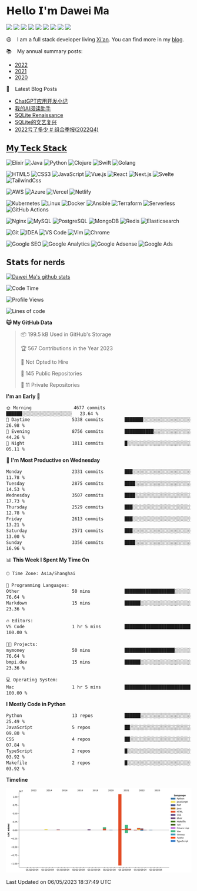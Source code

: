 # 𝗛𝗲𝗹𝗹𝗼 𝗜'𝗺 Dawei Ma 

[![](https://img.shields.io/badge/--%23000000?style=flat&logo=twitter&logoColor=ffffff)](https://twitter.com/madawei2699)
[![](https://img.shields.io/badge/--%23000000?style=flat&logo=wechat&logoColor=ffffff)](https://img.bmpi.dev/755b406f-43ae-e382-e13c-547116d3e7d5.png)
[![](https://img.shields.io/badge/--%23000000?style=flat&logo=zhihu&logoColor=ffffff)](https://zhuanlan.zhihu.com/improve365)
[![](https://img.shields.io/badge/--%23000000?style=flat&logo=youtube&logoColor=ffffff)](https://www.youtube.com/channel/UCbg-Y24Z1H0nONW-bxgzv6w)
[![](https://img.shields.io/badge/--%23000000?style=flat&logo=tinyletter&logoColor=ffffff)](https://tinyletter.com/bmpi-dev)
[![](https://img.shields.io/badge/--%23000000?style=flat&logo=rss&logoColor=ffffff)](https://www.bmpi.dev/index.xml)
[![](https://img.shields.io/badge/-CPC-%23000000?style=flat&logo=telegram&logoColor=ffffff)](https://t.me/web_cpc)
[![](https://img.shields.io/badge/-BMPI-%23000000?style=flat&logo=telegram&logoColor=ffffff)](https://t.me/bmpi365)
[![](https://img.shields.io/badge/dynamic/json?label=BMPI.dev's%20PV&query=%24.count&url=https%3A%2F%2Fapi.bmpi.dev%2Fpage-views%2Fbmpi-dev-all-page-views%2F
)](https://www.bmpi.dev)

:smiley: ` ` I am a full stack developer living [Xi'an](https://github.com/madawei2699/xian-IT). You can find more in my [blog](https://www.bmpi.dev/).

:books: ` ` My annual summary posts:

* [2022](https://www.bmpi.dev/self/annual-summary/2022/)
* [2021](https://www.bmpi.dev/self/annual-summary/2021/)
* [2020](https://www.bmpi.dev/self/annual-summary/2020/)

:scroll: ` ` Latest Blog Posts
<!-- BLOG-POST-LIST:START -->
- [ChatGPT应用开发小记](https://www.bmpi.dev/dev/chatgpt-development-notes/my-gpt-reader/)
- [我的AI阅读助手](https://www.bmpi.dev/self/my-gpt-reader/)
- [SQLite Renaissance](https://www.bmpi.dev/en/dev/renaissance-sqlite/)
- [SQLite的文艺复兴](https://www.bmpi.dev/dev/renaissance-sqlite/)
- [2022亏了多少 # 组合季报&lpar;2022Q4&rpar;](https://www.bmpi.dev/money/passive-income-protfolio/2022q4/)
<!-- BLOG-POST-LIST:END -->

## [𝗠𝘆 𝗧𝗲𝗰𝗸 𝗦𝘁𝗮𝗰𝗸](https://www.bmpi.dev/dev/tech-stack-of-side-project/)

![Elixir](https://img.shields.io/badge/-Elixir-%234B275F?style=flat-square&logo=elixir&logoColor=ffffff)
![Java](https://img.shields.io/badge/-Java-%23007396?style=flat-square&logo=java&logoColor=ffffff)
![Python](https://img.shields.io/badge/-Python-%233776AB?style=flat-square&logo=python&logoColor=ffffff)
![Clojure](https://img.shields.io/badge/-Clojure-%235881D8?style=flat-square&logo=clojure&logoColor=ffffff)
![Swift](https://img.shields.io/badge/-Swift-%23FA7343?style=flat-square&logo=swift&logoColor=ffffff)
![Golang](https://img.shields.io/badge/-Golang-%2329BEB0?style=flat-square&logo=go&logoColor=ffffff)

![HTML5](https://img.shields.io/badge/-HTML5-%23E44D27?style=flat-square&logo=html5&logoColor=ffffff)
![CSS3](https://img.shields.io/badge/-CSS3-%231572B6?style=flat-square&logo=css3)
![JavaScript](https://img.shields.io/badge/-JavaScript-%23F7DF1C?style=flat-square&logo=javascript&logoColor=000000&labelColor=%23F7DF1C&color=%23FFCE5A)
![Vue.js](https://img.shields.io/badge/-Vue.js-%234fc08d?style=flat-square&logo=vue-dot-js&logoColor=ffffff)
![React](https://img.shields.io/badge/-React-%2361dafb?style=flat-square&logo=react&logoColor=ffffff)
![Next.js](https://img.shields.io/badge/-Next.js-%23000000?style=flat-square&logo=next-dot-js&logoColor=ffffff)
![Svelte](https://img.shields.io/badge/-Svelte-%23ff3e00?style=flat-square&logo=svelte&logoColor=ffffff)
![TailwindCss](https://img.shields.io/badge/-TailwindCss-%2338b2ac?style=flat-square&logo=tailwind-css&logoColor=ffffff)

![AWS](https://img.shields.io/badge/-AWS-%23232F3E?style=flat-square&logo=amazon-aws&logoColor=ffffff)
![Azure](https://img.shields.io/badge/-Azure-%230089d6?style=flat-square&logo=microsoft-azure&logoColor=ffffff)
![Vercel](https://img.shields.io/badge/-Vercel-%23000000?style=flat-square&logo=vercel&logoColor=ffffff)
![Netlify](https://img.shields.io/badge/-Netlify-%2300C7B7?style=flat-square&logo=netlify&logoColor=ffffff)

![Kubernetes](https://img.shields.io/badge/-Kubernetes-%23326ce5?style=flat-square&logo=kubernetes&logoColor=ffffff)
![Linux](https://img.shields.io/badge/-Linux-%23FCC624?style=flat-square&logo=linux&logoColor=%23ffffff)
![Docker](https://img.shields.io/badge/-Docker-%232496ED?style=flat-square&logo=docker&logoColor=ffffff)
![Ansible](https://img.shields.io/badge/-Ansible-%23EE0000?style=flat-square&logo=ansible&logoColor=ffffff)
![Terraform](https://img.shields.io/badge/-Terraform-%23623CE4?style=flat-square&logo=terraform&logoColor=ffffff)
![Serverless](https://img.shields.io/badge/-Serverless-%23FD5750?style=flat-square&logo=serverless&logoColor=ffffff)
![GitHub Actions](https://img.shields.io/badge/-GitHub%20Actions-%232088FF?style=flat-square&logo=github-actions&logoColor=ffffff)

![Nginx](https://img.shields.io/badge/-Nginx-%23269539?style=flat-square&logo=nginx&logoColor=ffffff)
![MySQL](https://img.shields.io/badge/-MySQL-%234479A1?style=flat-square&logo=mysql&logoColor=ffffff)
![PostgreSQL](https://img.shields.io/badge/-PostgreSQL-%23336791?style=flat-square&logo=postgresql&logoColor=ffffff)
![MongoDB](https://img.shields.io/badge/-MongoDB-%2347A248?style=flat-square&logo=mongodb&logoColor=ffffff)
![Redis](https://img.shields.io/badge/-Redis-%23DC382D?style=flat-square&logo=redis&logoColor=ffffff)
![Elasticsearch](https://img.shields.io/badge/-Elasticsearch-%23005571?style=flat-square&logo=elasticsearch&logoColor=ffffff)

![Git](https://img.shields.io/badge/-Git-%23F05032?style=flat-square&logo=git&logoColor=%23ffffff)
![IDEA](https://img.shields.io/badge/-IDEA-%23000000?style=flat-square&logo=IntelliJ-IDEA&logoColor=%23ffffff)
![VS Code](https://img.shields.io/badge/-VSCode-%23007ACC?style=flat-square&logo=visual-studio-code&logoColor=%23ffffff)
![Vim](https://img.shields.io/badge/-Vim-%23019733?style=flat-square&logo=vim&logoColor=%23ffffff)
![Chrome](https://img.shields.io/badge/-Chrome-%234285F4?style=flat-square&logo=google-chrome&logoColor=%23ffffff)

![Google SEO](https://img.shields.io/badge/-Google%20SEO-%234285F4?style=flat-square&logo=google&logoColor=ffffff)
![Google Analytics](https://img.shields.io/badge/-Google%20Analytics-%23E37400?style=flat-square&logo=google-analytics&logoColor=ffffff)
![Google Adsense](https://img.shields.io/badge/-Google%20Adsense-%234285F4?style=flat-square&logo=google-adsense&logoColor=ffffff)
![Google Ads](https://img.shields.io/badge/-Google%20Ads-%234285F4?style=flat-square&logo=google-ads&logoColor=ffffff)

## 𝗦𝘁𝗮𝘁𝘀 for nerds

[![Dawei Ma's github stats](https://github-readme-stats-gray-kappa.vercel.app/api?username=madawei2699&count_private=true&show_icons=true)](https://www.bmpi.dev)

<!--START_SECTION:waka-->
![Code Time](http://img.shields.io/badge/Code%20Time-2%2C819%20hrs%2030%20mins-blue)

![Profile Views](http://img.shields.io/badge/Profile%20Views-22-blue)

![Lines of code](https://img.shields.io/badge/From%20Hello%20World%20I%27ve%20Written-16.2%20million%20lines%20of%20code-blue)

**🐱 My GitHub Data** 

> 📦 199.5 kB Used in GitHub's Storage 
 > 
> 🏆 567 Contributions in the Year 2023
 > 
> 🚫 Not Opted to Hire
 > 
> 📜 145 Public Repositories 
 > 
> 🔑 11 Private Repositories 
 > 
**I'm an Early 🐤** 

```text
🌞 Morning                4677 commits        ██████░░░░░░░░░░░░░░░░░░░   23.64 % 
🌆 Daytime                5338 commits        ███████░░░░░░░░░░░░░░░░░░   26.98 % 
🌃 Evening                8756 commits        ███████████░░░░░░░░░░░░░░   44.26 % 
🌙 Night                  1011 commits        █░░░░░░░░░░░░░░░░░░░░░░░░   05.11 % 
```
📅 **I'm Most Productive on Wednesday** 

```text
Monday                   2331 commits        ███░░░░░░░░░░░░░░░░░░░░░░   11.78 % 
Tuesday                  2875 commits        ████░░░░░░░░░░░░░░░░░░░░░   14.53 % 
Wednesday                3507 commits        ████░░░░░░░░░░░░░░░░░░░░░   17.73 % 
Thursday                 2529 commits        ███░░░░░░░░░░░░░░░░░░░░░░   12.78 % 
Friday                   2613 commits        ███░░░░░░░░░░░░░░░░░░░░░░   13.21 % 
Saturday                 2571 commits        ███░░░░░░░░░░░░░░░░░░░░░░   13.00 % 
Sunday                   3356 commits        ████░░░░░░░░░░░░░░░░░░░░░   16.96 % 
```


📊 **This Week I Spent My Time On** 

```text
🕑︎ Time Zone: Asia/Shanghai

💬 Programming Languages: 
Other                    50 mins             ███████████████████░░░░░░   76.64 % 
Markdown                 15 mins             ██████░░░░░░░░░░░░░░░░░░░   23.36 % 

🔥 Editors: 
VS Code                  1 hr 5 mins         █████████████████████████   100.00 % 

🐱‍💻 Projects: 
mymoney                  50 mins             ███████████████████░░░░░░   76.64 % 
bmpi.dev                 15 mins             ██████░░░░░░░░░░░░░░░░░░░   23.36 % 

💻 Operating System: 
Mac                      1 hr 5 mins         █████████████████████████   100.00 % 
```

**I Mostly Code in Python** 

```text
Python                   13 repos            ██████░░░░░░░░░░░░░░░░░░░   25.49 % 
JavaScript               5 repos             ██░░░░░░░░░░░░░░░░░░░░░░░   09.80 % 
CSS                      4 repos             ██░░░░░░░░░░░░░░░░░░░░░░░   07.84 % 
TypeScript               2 repos             █░░░░░░░░░░░░░░░░░░░░░░░░   03.92 % 
Makefile                 2 repos             █░░░░░░░░░░░░░░░░░░░░░░░░   03.92 % 
```



**Timeline**

![Lines of Code chart](https://raw.githubusercontent.com/madawei2699/madawei2699/main/assets/bar_graph.png)


 Last Updated on 06/05/2023 18:37:49 UTC
<!--END_SECTION:waka-->

<!--
**madawei2699/madawei2699** is a ✨ _special_ ✨ repository because its `README.md` (this file) appears on your GitHub profile.

Here are some ideas to get you started:

- 🔭 I’m currently working on ...
- 🌱 I’m currently learning ...
- 👯 I’m looking to collaborate on ...
- 🤔 I’m looking for help with ...
- 💬 Ask me about ...
- 📫 How to reach me: ...
- 😄 Pronouns: ...
- ⚡ Fun fact: ...
-->
